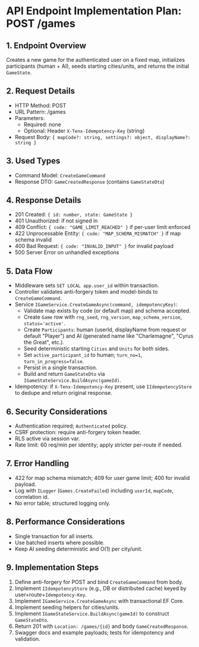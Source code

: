 # API Endpoint Implementation Plan: POST /games

## 1. Endpoint Overview
Creates a new game for the authenticated user on a fixed map, initializes participants (human + AI), seeds starting cities/units, and returns the initial `GameState`.

## 2. Request Details
- HTTP Method: POST
- URL Pattern: /games
- Parameters:
  - Required: none
  - Optional: Header `X-Tenx-Idempotency-Key` (string)
- Request Body: `{ mapCode?: string, settings?: object, displayName?: string }`

## 3. Used Types
- Command Model: `CreateGameCommand`
- Response DTO: `GameCreatedResponse` (contains `GameStateDto`)

## 4. Response Details
- 201 Created: `{ id: number, state: GameState }`
- 401 Unauthorized: if not signed in
- 409 Conflict: `{ code: "GAME_LIMIT_REACHED" }` if per-user limit enforced
- 422 Unprocessable Entity: `{ code: "MAP_SCHEMA_MISMATCH" }` if map schema invalid
- 400 Bad Request: `{ code: "INVALID_INPUT" }` for invalid payload
- 500 Server Error on unhandled exceptions

## 5. Data Flow
- Middleware sets `SET LOCAL app.user_id` within transaction.
- Controller validates anti-forgery token and model-binds to `CreateGameCommand`.
- Service `IGameService.CreateGameAsync(command, idempotencyKey)`:
  - Validate map exists by code (or default map) and schema accepted.
  - Create `Game` row with `rng_seed`, `rng_version`, `map_schema_version`, `status='active'`.
  - Create `Participants`: human (userId, displayName from request or default "Player") and AI (generated name like "Charlemagne", "Cyrus the Great", etc.).
  - Seed deterministic starting `Cities` and `Units` for both sides.
  - Set `active_participant_id` to human; `turn_no=1`, `turn_in_progress=false`.
  - Persist in a single transaction.
  - Build and return `GameStateDto` via `IGameStateService.BuildAsync(gameId)`.
- Idempotency: if `X-Tenx-Idempotency-Key` present, use `IIdempotencyStore` to dedupe and return original response.

## 6. Security Considerations
- Authentication required; `Authenticated` policy.
- CSRF protection: require anti-forgery token header.
- RLS active via session var.
- Rate limit: 60 req/min per identity; apply stricter per-route if needed.

## 7. Error Handling
- 422 for map schema mismatch; 409 for user game limit; 400 for invalid payload.
- Log with `ILogger` (`Games.CreateFailed`) including `userId`, `mapCode`, correlation id.
- No error table; structured logging only.

## 8. Performance Considerations
- Single transaction for all inserts.
- Use batched inserts where possible.
- Keep AI seeding deterministic and O(1) per city/unit.

## 9. Implementation Steps
1. Define anti-forgery for POST and bind `CreateGameCommand` from body.
2. Implement `IIdempotencyStore` (e.g., DB or distributed cache) keyed by user+route+`Idempotency-Key`.
3. Implement `IGameService.CreateGameAsync` with transactional EF Core.
4. Implement seeding helpers for cities/units.
5. Implement `IGameStateService.BuildAsync(gameId)` to construct `GameStateDto`.
6. Return 201 with `Location: /games/{id}` and body `GameCreatedResponse`.
7. Swagger docs and example payloads; tests for idempotency and validation.

